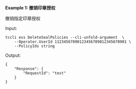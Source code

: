 **Example 1: 撤销印章授权**

撤销指定印章授权

Input: 

```
tccli ess DeleteSealPolicies --cli-unfold-argument  \
    --Operator.UserId 11234567890123456789012345678901 \
    --PolicyIds string
```

Output: 
```
{
    "Response": {
        "RequestId": "test"
    }
}
```

